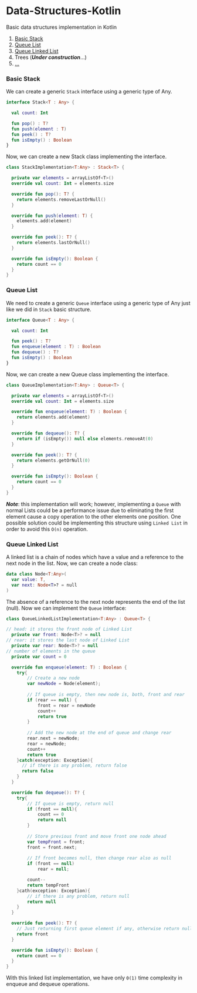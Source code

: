 # Data-Structures-Kotlin
Basic data structures implementation in Kotlin

1. [Basic Stack](#basic-stack)
2. [Queue List](#queue-list)
3. [Queue Linked List](#queue-linked-list)
4. Trees (***Under construction***...)
5. [...](#)

   
### Basic Stack

We can create a generic `Stack` interface using a generic type of Any.

```kotlin
interface Stack<T : Any> {

  val count: Int

  fun pop() : T?
  fun push(element : T)
  fun peek() : T?
  fun isEmpty() : Boolean
}
```

Now, we can create a new Stack class implementing the interface.

```kotlin
class StackImplementation<T:Any> : Stack<T> {

  private var elements = arrayListOf<T>()
  override val count: Int = elements.size

  override fun pop(): T? {
    return elements.removeLastOrNull()
  }

  override fun push(element: T) {
    elements.add(element)
  }

  override fun peek(): T? {
    return elements.lastOrNull()
  }

  override fun isEmpty(): Boolean {
    return count == 0
  }
}
```

### Queue List

We need to create a generic `Queue` interface using a generic type of Any just like we did in `Stack` basic structure.

```kotlin
interface Queue<T : Any> {

  val count: Int

  fun peek() : T?
  fun enqueue(element : T) : Boolean
  fun dequeue() : T?
  fun isEmpty() : Boolean
}
```

Now, we can create a new Queue class implementing the interface.

```kotlin
class QueueImplementation<T:Any> : Queue<T> {

  private var elements = arrayListOf<T>()
  override val count: Int = elements.size

  override fun enqueue(element: T) : Boolean {
    return elements.add(element)
  }

  override fun dequeue(): T? {
    return if (isEmpty()) null else elements.removeAt(0)
  }

  override fun peek(): T? {
    return elements.getOrNull(0)
  }

  override fun isEmpty(): Boolean {
    return count == 0
  }
}
```

***Note***: this implementation will work; however, implementing a `Queue` with normal Lists could be a performance issue due to eliminating the first element cause a copy operation to the other elements one position. One possible solution could be implementing this structure using `Linked List` in order to avoid this `O(n)` operation.

### Queue Linked List

A linked list is a chain of nodes which have a value and a reference to the next node in the list. Now, we can create a node class:

```kotlin
data class Node<T:Any>(
  var value: T,
  var next: Node<T>? = null
)
```

The absence of a reference to the next node represents the end of the list (null). Now we can implement the `Queue` interface:

```kotlin
class QueueLinkedListImplementation<T:Any> : Queue<T> {

// head: it stores the front node of Linked List
  private var front: Node<T>? = null
// rear: it stores the last node of Linked List
  private var rear: Node<T>? = null
// number of elements in the queue
  private var count = 0

  override fun enqueue(element: T) : Boolean {
    try{
        // Create a new node
        var newNode = Node(element);
 
        // If queue is empty, then new node is, both, front and rear
        if (rear == null) {
            front = rear = newNode
            count++
            return true
        }
 
        // Add the new node at the end of queue and change rear
        rear.next = newNode;
        rear = newNode;
        count++
        return true
    }catch(exception: Exception){
      // if there is any problem, return false
      return false
    }
  }

  override fun dequeue(): T? {
    try{
        // If queue is empty, return null
        if (front == null){
            count == 0
            return null
        }
 
        // Store previous front and move front one node ahead
        var tempFront = front;
        front = front.next;
 
        // If front becomes null, then change rear also as null
        if (front == null)
            rear = null;

        count--
        return tempFront
    }cath(exception: Exception){
        // if there is any problem, return null
        return null
    }    
  }

  override fun peek(): T? {
    // Just returning first queue element if any, otherwise return null
    return front 
  }

  override fun isEmpty(): Boolean {
    return count == 0
  }
}
```

With this linked list implementation, we have only `0(1)` time complexity in enqueue and dequeue operations.
